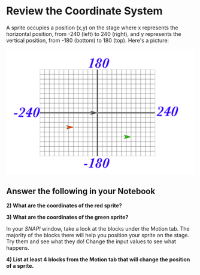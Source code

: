 # Review the Coordinate System

A sprite occupies a position (x,y) on the stage where x represents the horizontal position, from -240 (left) to 240 (right), and y represents the vertical position, from -180 (bottom) to 180 (top). Here's a picture:

![x-y grid](xygrid.png)

## Answer the following in your Notebook

**2) What are the coordinates of the red sprite?**

**3) What are the coordinates of the green sprite?**

In your _SNAP!_ window, take a look at the blocks under the Motion tab. The majority of the blocks there will help you position your sprite on the stage. Try them and see what they do! Change the input values to see what happens.

**4) List at least 4 blocks from the Motion tab that will change the position of a sprite.**